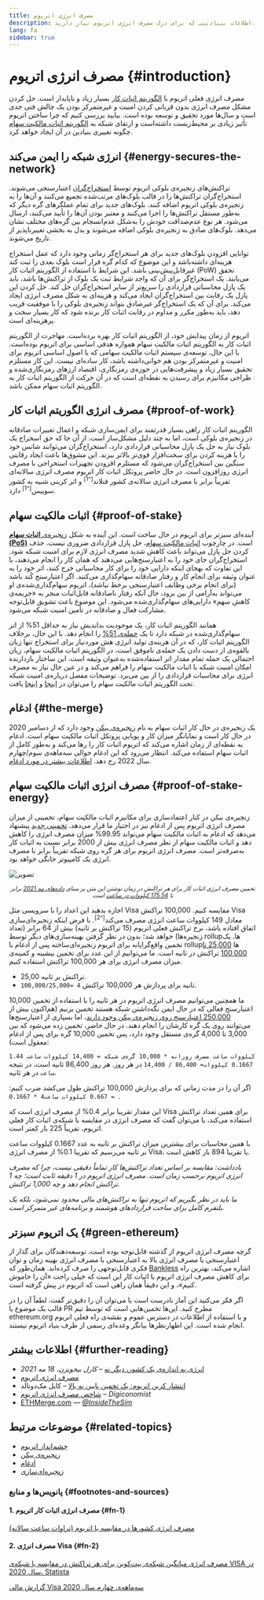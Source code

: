 ```yaml
---
title: مصرف انرژی اتریوم
description: اطلاعات بنیادینی که برای درک مصرف انرژی اتریوم نیاز دارید.
lang: fa
sidebar: true
---
```


# مصرف انرژی اتریوم {#introduction}

مصرف انرژی فعلی اتریوم با [الگوریتم اثبات کار](/developers/docs/consensus-mechanisms/#proof-of-work) بسیار زیاد و ناپایدار است. حل کردن مشکل مصرف انرژی بدون قربانی کردن امنیت و غیرمتمرکز بودن یک چالش فنی جدی است و سال‌ها مورد تحقیق و توسعه بوده است. بیایید بررسی کنیم که چرا ساختن اتریوم تأثیر زیادی بر محیط‌زیست داشته‌است و ارتقای شبکه به [الگوریتم اثبات مالکیت سهام](/developers/docs/consensus-mechanisms/pos) چگونه تغییری بنیادین در آن ایجاد خواهد کرد.

## انرژی شبکه را ایمن می‌کند {#energy-secures-the-network}

تراکنش‌های زنجیره‌ی بلوکی اتریوم توسط [استخراج‌گران](/developers/docs/consensus-mechanisms/pow/mining) اعتبارسنجی می‌شوند. استخراج‌گران تراکنش‌‌ها را در قالب بلوک‌های مرتب‌شده تجمیع می‌کنند و آن‌ها را به زنجیره‌ی بلوکی اتریوم اضافه کنند. بلوک‌های جدید برای تمام عملگرهای گره دیگر که به‌طور مستقل تراکنش‌ها را اجرا می‌کنند و معتبر بودن آن‌ها را تأیید می‌کنند، ارسال می‌شود. هر نوع عدم‌صداقت خودش را به‌شکل عدم‌انسجام بین گره‌های مختلف نشان می‌‌دهد. بلوک‌های صادق به زنجیره‌ی بلوکی اضافه می‌‌شوند و بدل به بخشی تغییرناپذیر از تاریخ می‌شوند.

توانایی افزودن بلوک‌های جدید برای هر استخراج‌گر زمانی وجود دارد که عمل استخراج هزینه‌ای داشته‌باشد و این موضوع که کدام گره قرار است بلوک بعدی را ثبت کند غیرقابل‌پیش‌بینی باشد. این شرایط با استفاده از الگوریتم اثبات کار (PoW) تحقق می‌یابند. یک استخراج‌گر برای آن که واجد شرایط ثبت یک بلوک از تراکنش‌ها باشد، باید یک پازل محاسباتی قراردادی را سریع‌تر از سایر استخراج‌گران حل کند. حل کردن این پازل یک رقابت بین استخراج‌گران ایجاد می‌کند و هزینه‌ای به شکل مصرف انرژی ایجاد می‌کند. برای آن که یک استخراج‌گر غیرصادق بتواند زنجیره‌ی بلوکی را با موفقیت فریب دهد، باید به‌طور مکرر و مداوم در رقابت اثبات کار برنده شود که کار بسیار سخت و پرهزینه‌ای است.

اتریوم از زمان پیدایش خود، از الگوریتم اثبات کار بهره برده‌است. مهاجرت از الگوریتم اثبات کار به الگوریتم اثبات مالکیت سهام همواره هدفی اساسی برای اتریوم بوده‌است. با این حال، توسعه‌ی سیستم اثبات مالکیت سهامی که با اصول اساسی اتریوم برای امنیت و غیرمتمرکز بودن هم خوانی‌داشته باشد، کار ساده‌ای نیست. این کار مستلزم تحقیق بسیار زیاد و پیشرفت‌هایی در حوزه‌ی رمزنگاری، اقتصاد ارزهای رمزنگاری‌شده و طراحی مکانیزم برای رسیدن به نقطه‌ای است که در آن حرکت از الگوریتم اثبات کار به الگوریتم اثبات سهام ممکن باشد.

## مصرف انرژی الگوریتم اثبات کار {#proof-of-work}

الگوریتم اثبات کار راهی بسیار قدرتمند برای ایمن‌سازی شبکه و اعمال تغییرات صادقانه در زنجیره‌ی بلوکی است، اما به چند دلیل مشکل‌ساز است. از آن جا که حق اسخراج یک بلوک نیاز به حل یک پازل محاسباتی قراردادی دارد، استخراج‌گران می‌توانند شانس خود را با هزینه کردن برای سخت‌افزار قوی‌تر بالاتر ببرند. این مشوق‌ها باعث ایجاد رقابتی سنگین بین استخراج‌گران می‌شود که مستلزم افزودن تجهیزات استخراجی با مصرف انرژی روزافزون است. در حال حاضر پروتکل اثبات کار اتریوم مصرف انرژی سالانه‌ای تقریباً برابر با مصرف انرژی سالانه‌ی کشور فنلاند<sup>[^1]</sup> و اثر کربنی شبیه به کشور سوییس<sup>[^1]</sup> دارد.

## اثبات مالکیت سهام {#proof-of-stake}

آینده‌ای سبزتر برای اتریوم در حال ساخت است. این آینده به شکل [زنجیره‌ی **اثبات سهام (PoS)**](/upgrades/beacon-chain/) است. در چارچوب [اثبات مالکیت سهام](/developers/docs/consensus-mechanisms/pos/)، حل پازل قراردادی ضروری نیست. حذف کردن حل پازل می‌تواند باعث کاهش شدید مصرف انرژی لازم برای امنیت شبکه شود. استخراج‌گران جای خود را به اعتبارسنج‌هایی می‌دهند که همان کار را انجام می‌دهند، با این تفاوت که بهجای اینکه دارایی خود را برای کار محاسباتی خرج کنند، اتر خود را به عنوان وثیقه برای انجام کار و رفتار صادقانه سهام‌گذاری می‌کنند. اگر اعتبارسنج کُند باشد (برای انجام برخی وظایف اعتبارسنجی برخط نباشد)، اتریوم سهام‌گذاری‌شده‌ی او می‌تواند به‌آرامی از بین برود، حال آنکه رفتار ناصادقانه قابل‌اثبات منجر به «جریمه‌ی کاهش سهم» دارایی‌های سهام‌گذاری‌شده می‌شود. این موضوع باعث تشویق قابل‌توجه مشارکت فعال و صادقانه در تأمین امنیت شبکه می‌شود.

همانند الگوریتم اثبات کار، یک موجودیت بداندیش نیاز به حداقل 51% از اتر سهام‌گذاری‌شده در شبکه دارد تا یک [حمله‌ی 51%](/glossary/#51-attack) را انجام دهد. با این حال، برخلاف الگوریتم اثبات کار، که در آن هزینه‌ی تولید انرژی هش موردنیاز برای استخراج تنها زیان بالقوه‌ی از دست دادن یک حمله‌ی ناموفق است، در الگوریتم اثبات مالکیت سهام، زیان احتمالی یک حمله تمام مقدار اتر استفاده‌شده به‌عنوان وثیقه است. این ساختار بازدارنده امکان امنیت شبکه با اثبات مالکیت سهام را فراهم می‌کند و در عین حال نیاز به مصرف انرژی برای محاسبات قراردادی را از بین می‌برد. توضیحات مفصل درباره‌ی امنیت شبکه تحت الگوریتم اثبات مالکیت سهام را می‌توان در [اینجا](/developers/docs/consensus-mechanisms/pos/) و [اینجا](https://vitalik.ca/general/2017/12/31/pos_faq.html) یافت.

## ادغام {#the-merge}

یک زنجیره‌ی در حال کار اثبات سهام به نام [زنجیره‌ی بیکن](/upgrades/beacon-chain/) وجود دارد که از دسامبر 2020 در حال کار است و نمایانگر میزان کار و پویایی پروتکل اثبات مالکیت سهام است. ادغام به نقطه‌ای از زمان اشاره می‌کند که اتریوم اثبات کار را رها می‌کند و به‌طور کامل از اثبات سهام استفاده می‌کند. انتظار می‌رود که این ادغام حوالی سه‌ماهه‌ی سوم/چهارم سال 2022 رخ دهد. [اطلاعات بیشتر در مورد ادغام](/upgrades/merge/).

## مصرف انرژی اثبات مالکیت سهام {#proof-of-stake-energy}

زنجیره‌ی بیکن در کنار اعتمادسازی برای مکانیزم اثبات مالکیت سهام، تخمینی از میزان مصرف انرژی اتریوم پس از ادغام نیز در اختیار ما قرار می‌دهد. [تخمینی جدید](https://blog.ethereum.org/2021/05/18/country-power-no-more/) پیشنهاد می‌دهد که ادغام به اثبات مالکیت سهام می‌تواند 99.95% میزان مصرف انرژی را کاهش دهد و اثبات مالکیت سهام از نظر مصرف انرژی بیش از 2000 برابر نسبت به اثبات کار به‌صرفه‌تر است. مصرف انرژی اتریوم برای هر گره روی شبکه تقریباً برابر با مصرف انرژی یک کامپیوتر خانگی خواهد بود.

![تصویر](energy_use_per_transaction.png)

<p style="text-align: center;"><small><i>تخمین مصرف انرژی اثبات کار برای هر تراکنش در زمان نوشتن این متن بر مبنای <a href="https://blog.ethereum.org/2021/05/18/country-power-no-more/" target="_blank" rel="noopener noreferrer">داده‌های مه 2021</a> برابر با <a href="https://digiconomist.net/ethereum-energy-consumption" target="_blank" rel="noopener noreferrer">175.54 کیلووات در ساعت</a> است</i></small></p>

اجازه بدهید این اعداد را با سرویسی مثل Visa مقایسه کنیم. 100,000 تراکنش Visa معادل 149 کیلووات ساعت انرژی مصرف می‌کند<sup>[^2]</sup>. با فرض اینکه زنجیره‌ای‌سازی اتفاق افتاده باشد، نرخ تراکنش فعلی اتریوم (15 تراکنش بر ثانیه) بیش از 64 برابر (تعداد زنجیره‌ها) خواهد شد؛ بدون در نظر گرفتن بهینه‌سازی‌های دیگر توسط rollupها. یک تخمین واقع‌گرایانه برای اتریوم زنجیره‌ای‌ساخته پس از ادغام با rollupها [25,000 تا 100,000](https://twitter.com/VitalikButerin/status/1312905884549300224?s=20) تراکنش در ثانیه است. ما می‌توانیم از این عدد برای تخمین بیشینه و کمینه‌ی میزان مصرف انرژی برای هر 100,000 تراکنش استفاده کنیم.

- 25,00 تراکنش بر ثانیه.
- `100,000/25,000= 4` ثانیه برای پردازش هر 100,000 تراکنش.

ما همچنین می‌توانیم مصرف انرژی اتریوم در هر ثانیه را با استفاده از تخمین 10,000 اعتبارسنج فعالی که در حال ایمن نگه‌داشتن شبکه هستند تخمین بزنیم (هم‌اکنون بیش از [250,000 اعتبارسنج روی زنجیره‌ی بیکن وجود دارند](https://beaconscan.com/)، اما بسیاری از اعتبارسنج‌ها می‌توانند روی یک گره کارشان را انجام دهند. در حال حاضر، تخمین زده می‌شود که بین 3,000 تا 4,000 گره‌ی مستقل وجود دارد، پس تخمین 10,000 گره برای پس از ادغام معقول است):

`1.44 کیلووات ساعت مصرف روزانه * 10,000 گره‌ی شبکه = 14,400 کیلووات ساعت` در هر روز. هر روز 86,400 ثانیه است، در نتیجه `‎14,400 / 86,400 =‏ 0.1667 کیلووات ساعت` در هر ثانیه.

اگر آن را در مدت زمانی که برای پردازش 100,000 تراکنش طول می‌کشد ضرب کنیم: `0.1667‎ * 4‏ = 0.667 کیلووات ساعت`.

این مقدار تقریبا برابر 0.4% از مصرف انرژی است که Visa برای همین تعداد تراکنش استفاده می‌کند، یا می‌توان گفت که مصرف انرژی در مقایسه با شبکه‌ی اثبات کار فعلی اتریوم، تقریباً 225 بار کمتر است.

با همین محاسبات برای بیشترین میزان تراکنش بر ثانیه به عدد 0.1667 کیلووات ساعت بر ثانیه می‌رسیم که تقریبا 0.1% از مصرف انرژی Visa، یا تقریبا 894 بار کاهش است.

_یادداشت: مقایسه بر اساس تعداد تراکنش‌ها کار تماماً دقیقی نیست، چرا که مصرف انرژی اتریوم برحسب زمان است. مصرف انرژی اتریوم در 1 دقیقه ثابت است؛ چه 1 تراکنش انجام دهد و چه 1,000 تراکنش._

_ما باید در نظر بگیریم که اتریوم تنها به تراکنش‌های مالی محدود نمی‌شود، بلکه یک بلتفرم کامل برای ساخت قراردادهای هوشمند و برنامه‌های غیر متمرکز است._

## یک اتریوم سبزتر {#green-ethereum}

گرچه مصرف انرژی اتریوم از گذشته قابل‌توجه بوده است، توسعه‌دهندگان برای گذار از اعتبارسنجی با مصرف انرژی بالا به اعتبارسنجی با مصرف انرژی بهینه زمان و توان فکری قابل‌توجهی را صرف کرده‌اند. همان‌طور که [Bankless](http://podcast.banklesshq.com/) اشاره می‌کند، بهترین راه برای کاهش مصرف انرژی اتریوم با اثبات کار این است که خیلی راحت «آن را خاموش کنیم»، و این دقیقاً همان راهی است که اتریوم در پیش گرفته است.

<InfoBanner emoji=":evergreen_tree:">
  اگر فکر می‌کنید این آمار نادرست است یا می‌توان آن را دقیق‌تر گفت، لطفاً آن را در قالب یک موضوع یا PR مطرح کنید. این‌ها تخمین‌هایی است که توسط تیم ethereum.org و با استفاده از اطلاعات در دسترس عموم و نقشه‌ی راه فعلی اتریوم انجام شده است. این اظهارنظرها بیانگر وعده‌ای رسمی از طرف بنیاد اتریوم نیستند. 
</InfoBanner>

## اطلاعات بیشتر {#further-reading}

- [انرژی به اندازه‌ی یک کشور، دیگر نه](https://blog.ethereum.org/2021/05/18/country-power-no-more/) – _کارل بیخویزن، 18 مه 2021_
- [مصرف انرژی اتریوم](https://mirror.xyz/jmcook.eth/ODpCLtO4Kq7SCVFbU4He8o8kXs418ZZDTj0lpYlZkR8)
- [انتشار کربن اتریوم: یک تخمین پایین به بالا](https://kylemcdonald.github.io/ethereum-emissions/) – کایل مک‌دونالد
- [شاخص مصرف انرژی اتریوم](https://digiconomist.net/ethereum-energy-consumption/) – _Digiconomist_
- [ETHMerge.com](https://ethmerge.com/) — *[@InsideTheSim](https://twitter.com/InsideTheSim)*

## موضوعات مرتبط {#related-topics}

- [چشم‌انداز اتریوم](/upgrades/vision/)
- [زنجیره‌ی بیکن](/upgrades/beacon-chain)
- [ادغام](/upgrades/merge/)
- [زنجیره‌ای‌سازی](/upgrades/beacon-chain/)

### پانویس‌ها و منابع {#footnotes-and-sources}

#### 1. مصرف انرژی اثبات کار اتریوم {#fn-1}

[مصرف انرژی کشورها در مقایسه با اتریوم (تراوات ساعت سالانه)](https://digiconomist.net/ethereum-energy-consumption)

#### 2. مصرف انرژی Visa {#fn-2}

[مصرف انرژی میانگین شبکه‌ی بیت‌کوین برای هر تراکنش در مقایسه با شبکه‌ی VISA در سال 2020، Statista](https://www.statista.com/statistics/881541/bitcoin-energy-consumption-transaction-comparison-visa/)

[گزارش مالی Visa سه‌ماهه‌ی چهارم سال 2020](https://s1.q4cdn.com/050606653/files/doc_financials/2020/q4/Visa-Inc.-Q4-2020-Operational-Performance-Data.pdf)
